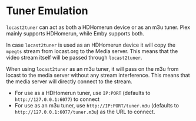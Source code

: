 # Tuner Emulation
`locast2tuner` can act as both a HDHomerun device or as an m3u tuner. Plex mainly supports HDHomerun, while Emby supports both.

In case `locast2tuner` is used as an HDHomerun device it will copy the `mpegts` stream from locast.org to the Media server. This means that the video stream itself will be passed through `locast2tuner`.

When using `locast2tuner` as an m3u tuner, it will pass on the m3u from locast to the media server without any stream interference. This means that the media server will directly connect to the stream.

- For use as a HDHomerun tuner, use `IP:PORT` (defaults to `http://127.0.0.1:6077`) to connect
- For use as an m3u tuner, use `http://IP:PORT/tuner.m3u` (defaults to `http://127.0.0.1:6077/tuner.m3u`) as the URL to connect.
